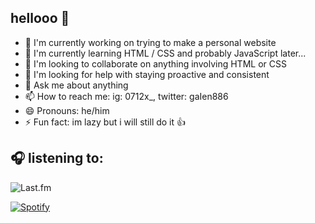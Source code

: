 ## hellooo 👋

- 🔭 I'm currently working on trying to make a personal website
- 🌱 I'm currently learning HTML / CSS and probably JavaScript later...
- 👯 I'm looking to collaborate on anything involving HTML or CSS
- 🤔 I'm looking for help with staying proactive and consistent
- 💬 Ask me about anything
- 📫 How to reach me: ig: 0712x_, twitter: gaIen886
- 😄 Pronouns: he/him
- ⚡ Fun fact: im lazy but i will still do it 👍

## 🎧 listening to:
![Last.fm](https://lastfm-recently-played.vercel.app/api?user=jeffrey48120715&width=300)

[![Spotify](https://novatorem.vercel.app/api/spotify)](https://open.spotify.com/user/egogsczm7qcpk3awhes44j6b2)
